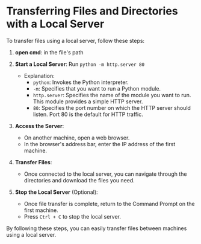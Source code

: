 # Transferring Files and Directories with a Local Server

To transfer files using a local server, follow these steps:

1. **open cmd**: in the file's path

2. **Start a Local Server**: Run `python -m http.server 80`
   - Explanation:
     - `python`: Invokes the Python interpreter.
     - `-m`: Specifies that you want to run a Python module.
     - `http.server`: Specifies the name of the module you want to run. This module provides a simple HTTP server.
     - `80`: Specifies the port number on which the HTTP server should listen. Port 80 is the default for HTTP traffic.

3. **Access the Server**:
   - On another machine, open a web browser.
   - In the browser's address bar, enter the IP address of the first machine.

4. **Transfer Files**:
   - Once connected to the local server, you can navigate through the directories and download the files you need.

5. **Stop the Local Server** (Optional):
   - Once file transfer is complete, return to the Command Prompt on the first machine.
   - Press `Ctrl + C` to stop the local server.

By following these steps, you can easily transfer files between machines using a local server.
